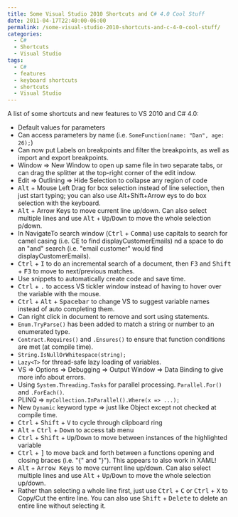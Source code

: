 ```yaml
---
title: Some Visual Studio 2010 Shortcuts and C# 4.0 Cool Stuff
date: 2011-04-17T22:40:00-06:00
permalink: /some-visual-studio-2010-shortcuts-and-c-4-0-cool-stuff/
categories:
  - C#
  - Shortcuts
  - Visual Studio
tags:
  - C#
  - features
  - keyboard shortcuts
  - shortcuts
  - Visual Studio
---
```


A list of some shortcuts and new features to VS 2010 and C# 4.0:

- Default values for parameters
- Can access parameters by name (i.e. `SomeFunction(name: "Dan", age: 26);`)
- Can now put Labels on breakpoints and filter the breakpoints, as well as import and export breakpoints.
- Window => New Window to open up same file in two separate tabs, or can drag the splitter at the top-right corner of the edit indow.
- Edit => Outlining => Hide Selection to collapse any region of code
- <kbd>Alt</kbd> + Mouse Left Drag for box selection instead of line selection, then just start typing; you can also use Alt+Shift+Arrow eys to do box selection with the keyboard.
- <kbd>Alt</kbd> + Arrow Keys to move current line up/down. Can also select multiple lines and use <kbd>Alt</kbd> + <kbd>Up</kbd>/<kbd>Down</kbd> to move the whole selection p/down.
- In NavigateTo search window (<kbd>Ctrl</kbd> + <kbd>Comma</kbd>) use capitals to search for camel casing (i.e. CE to find displayCustomerEmails) nd a space to do an "and" search (i.e. "email customer" would find displayCustomerEmails).
- <kbd>Ctrl</kbd> + <kbd>I</kbd> to do an incremental search of a document, then <kbd>F3</kbd> and <kbd>Shift</kbd> + <kbd>F3</kbd> to move to next/previous matches.
- Use snippets to automatically create code and save time.
- <kbd>Ctrl</kbd> + <kbd>.</kbd> to access VS tickler window instead of having to hover over the variable with the mouse.
- <kbd>Ctrl</kbd> + <kbd>Alt</kbd> + <kbd>Spacebar</kbd> to change VS to suggest variable names instead of auto completing them.
- Can right click in document to remove and sort using statements.
- `Enum.TryParse()` has been added to match a string or number to an enumerated type.
- `Contract.Requires()` and `.Ensures()` to ensure that function conditions are met (at compile time).
- `String.IsNullOrWhitespace(string);`
- `Lazy<T>` for thread-safe lazy loading of variables.
- VS => Options => Debugging => Output Window => Data Binding to give more info about errors.
- Using `System.Threading.Tasks` for parallel processing. `Parallel.For()` and `.ForEach()`.
- PLINQ => `myCollection.InParallel().Where(x => ...);`
- New `Dynamic` keyword type => just like Object except not checked at compile time.
- <kbd>Ctrl</kbd> + <kbd>Shift</kbd> + <kbd>V</kbd> to cycle through clipboard ring
- <kbd>Alt</kbd> + <kbd>Ctrl</kbd> + <kbd>Down</kbd> to access tab menu
- <kbd>Ctrl</kbd> + <kbd>Shift</kbd> + <kbd>Up</kbd>/<kbd>Down</kbd> to move between instances of the highlighted variable
- <kbd>Ctrl</kbd> + <kbd>]</kbd> to move back and forth between a functions opening and closing braces (i.e. "{" and "}"). This appears to also work in XAML!
- <kbd>Alt</kbd> + <kbd>Arrow Keys</kbd> to move current line up/down. Can also select multiple lines and use <kbd>Alt</kbd> + <kbd>Up</kbd>/<kbd>Down</kbd> to move the whole selection up/down.
- Rather than selecting a whole line first, just use <kbd>Ctrl</kbd> + <kbd>C</kbd> or <kbd>Ctrl</kbd> + <kbd>X</kbd> to Copy/Cut the entire line. You can also use <kbd>Shift</kbd> + <kbd>Delete</kbd> to delete an entire line without selecting it.
